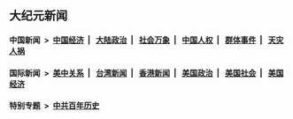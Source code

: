 ## 大纪元新闻

#### 中国新闻 &nbsp;>&nbsp; [中国经济](indexes/ncid283/README.md?07211245) &nbsp;| &nbsp; [大陆政治](indexes/ncid277/README.md?07211245) &nbsp;| &nbsp; [社会万象](indexes/ncid282/README.md?07211245) &nbsp;| &nbsp; [中国人权](indexes/ncid278/README.md?07211245) &nbsp;| &nbsp; [群体事件](indexes/ncid279/README.md?07211245) &nbsp;| &nbsp; [天灾人祸](indexes/ncid280/README.md?07211245)

#### 国际新闻 &nbsp;>&nbsp; [美中关系](indexes/nf1412576/README.md?07211245) &nbsp;| &nbsp; [台湾新闻](indexes/ncid1349361/README.md?07211245) &nbsp;| &nbsp; [香港新闻](indexes/ncid1349362/README.md?07211245) &nbsp;| &nbsp; [美国政治](indexes/ncid1078159/README.md?07211245) &nbsp;| &nbsp; [美国社会](indexes/ncid1078160/README.md?07211245) &nbsp;| &nbsp; [美国经济](indexes/ncid1078158/README.md?07211245)

#### 特别专题 &nbsp;>&nbsp; [中共百年历史](https://github.com/epoch-news/epoch-special/blob/master/README.md?07211245)  
